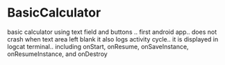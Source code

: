 # BasicCalculator
basic calculator using text field and buttons .. first android app.. does not crash when text area left blank
it also logs activity cycle.. it is displayed in logcat terminal.. including onStart, onResume, onSaveInstance, onResumeInstance, and onDestroy
